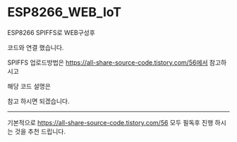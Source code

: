 # ESP8266_WEB_IoT

ESP8266 SPIFFS로 WEB구성후

코드와 연결 했습니다.

SPIFFS 업로드방법은 https://all-share-source-code.tistory.com/56에서 참고하시고

해당 코드 설명은

참고 하시면 되겠습니다.


---

기본적으로 https://all-share-source-code.tistory.com/56 모두 필독후 진행 하시는 것을 추천 드립니다.
